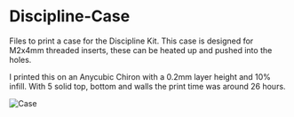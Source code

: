 # Discipline-Case

Files to print a case for the Discipline Kit. This case is designed for M2x4mm threaded inserts, these can be heated up and pushed into the holes.

I printed this on an Anycubic Chiron with a 0.2mm layer height and 10% infill. With 5 solid top, bottom and walls the print time was around 26 hours.

![Case](https://i.imgur.com/BYHpnid.jpg)

